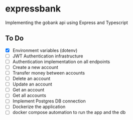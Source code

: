 # expressbank
Implementing the gobank api using Express and Typescript


## To Do

- [x] Environment variables (dotenv) 
- [ ] JWT Authentication infrastructure
- [ ] Authentication implementation on all endpoints
- [ ] Create a new account
- [ ] Transfer money between accounts
- [ ] Delete an account
- [ ] Update an account
- [ ] Get an account
- [ ] Get all accounts
- [ ] Implement Postgres DB connection
- [ ] Dockerize the application
- [ ] docker compose automation to run the app and the db
